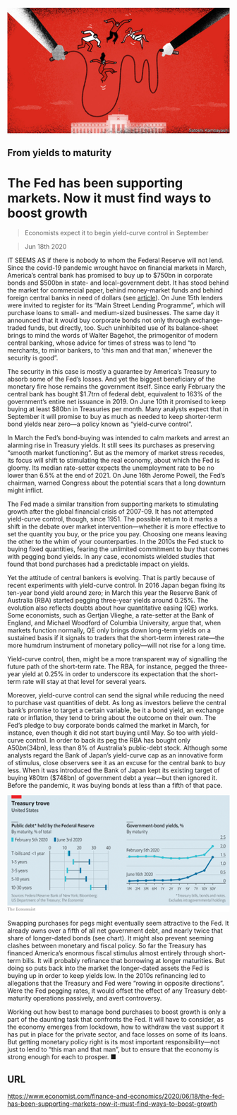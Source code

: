 ![](./images/20200620_FND002_0.jpg)

## From yields to maturity

# The Fed has been supporting markets. Now it must find ways to boost growth

> Economists expect it to begin yield-curve control in September

> Jun 18th 2020

IT SEEMS AS if there is nobody to whom the Federal Reserve will not lend. Since the covid-19 pandemic wrought havoc on financial markets in March, America’s central bank has promised to buy up to $750bn in corporate bonds and $500bn in state- and local-government debt. It has stood behind the market for commercial paper, behind money-market funds and behind foreign central banks in need of dollars (see [article](https://www.economist.com//finance-and-economics/2020/06/20/the-successes-of-the-feds-dollar-swap-lines)). On June 15th lenders were invited to register for its “Main Street Lending Programme”, which will purchase loans to small- and medium-sized businesses. The same day it announced that it would buy corporate bonds not only through exchange-traded funds, but directly, too. Such uninhibited use of its balance-sheet brings to mind the words of Walter Bagehot, the primogenitor of modern central banking, whose advice for times of stress was to lend “to merchants, to minor bankers, to ‘this man and that man,’ whenever the security is good”.

The security in this case is mostly a guarantee by America’s Treasury to absorb some of the Fed’s losses. And yet the biggest beneficiary of the monetary fire hose remains the government itself. Since early February the central bank has bought $1.7trn of federal debt, equivalent to 163% of the government’s entire net issuance in 2019. On June 10th it promised to keep buying at least $80bn in Treasuries per month. Many analysts expect that in September it will promise to buy as much as needed to keep shorter-term bond yields near zero—a policy known as “yield-curve control”.

In March the Fed’s bond-buying was intended to calm markets and arrest an alarming rise in Treasury yields. It still sees its purchases as preserving “smooth market functioning”. But as the memory of market stress recedes, its focus will shift to stimulating the real economy, about which the Fed is gloomy. Its median rate-setter expects the unemployment rate to be no lower than 6.5% at the end of 2021. On June 16th Jerome Powell, the Fed’s chairman, warned Congress about the potential scars that a long downturn might inflict.

The Fed made a similar transition from supporting markets to stimulating growth after the global financial crisis of 2007-09. It has not attempted yield-curve control, though, since 1951. The possible return to it marks a shift in the debate over market intervention—whether it is more effective to set the quantity you buy, or the price you pay. Choosing one means leaving the other to the whim of your counterparties. In the 2010s the Fed stuck to buying fixed quantities, fearing the unlimited commitment to buy that comes with pegging bond yields. In any case, economists wielded studies that found that bond purchases had a predictable impact on yields.

Yet the attitude of central bankers is evolving. That is partly because of recent experiments with yield-curve control. In 2016 Japan began fixing its ten-year bond yield around zero; in March this year the Reserve Bank of Australia (RBA) started pegging three-year yields around 0.25%. The evolution also reflects doubts about how quantitative easing (QE) works. Some economists, such as Gertjan Vlieghe, a rate-setter at the Bank of England, and Michael Woodford of Columbia University, argue that, when markets function normally, QE only brings down long-term yields on a sustained basis if it signals to traders that the short-term interest rate—the more humdrum instrument of monetary policy—will not rise for a long time.

Yield-curve control, then, might be a more transparent way of signalling the future path of the short-term rate. The RBA, for instance, pegged the three-year yield at 0.25% in order to underscore its expectation that the short-term rate will stay at that level for several years.

Moreover, yield-curve control can send the signal while reducing the need to purchase vast quantities of debt. As long as investors believe the central bank’s promise to target a certain variable, be it a bond yield, an exchange rate or inflation, they tend to bring about the outcome on their own. The Fed’s pledge to buy corporate bonds calmed the market in March, for instance, even though it did not start buying until May. So too with yield-curve control. In order to back its peg the RBA has bought only A$50bn ($34bn), less than 8% of Australia’s public-debt stock. Although some analysts regard the Bank of Japan’s yield-curve cap as an innovative form of stimulus, close observers see it as an excuse for the central bank to buy less. When it was introduced the Bank of Japan kept its existing target of buying ¥80trn ($748bn) of government debt a year—but then ignored it. Before the pandemic, it was buying bonds at less than a fifth of that pace.



![](./images/20200620_FNC119.png)

Swapping purchases for pegs might eventually seem attractive to the Fed. It already owns over a fifth of all net government debt, and nearly twice that share of longer-dated bonds (see chart). It might also prevent seeming clashes between monetary and fiscal policy. So far the Treasury has financed America’s enormous fiscal stimulus almost entirely through short-term bills. It will probably refinance that borrowing at longer maturities. But doing so puts back into the market the longer-dated assets the Fed is buying up in order to keep yields low. In the 2010s refinancing led to allegations that the Treasury and Fed were “rowing in opposite directions”. Were the Fed pegging rates, it would offset the effect of any Treasury debt-maturity operations passively, and avert controversy.

Working out how best to manage bond purchases to boost growth is only a part of the daunting task that confronts the Fed. It will have to consider, as the economy emerges from lockdown, how to withdraw the vast support it has put in place for the private sector, and face losses on some of its loans. But getting monetary policy right is its most important responsibility—not just to lend to “this man and that man”, but to ensure that the economy is strong enough for each to prosper. ■

## URL

https://www.economist.com/finance-and-economics/2020/06/18/the-fed-has-been-supporting-markets-now-it-must-find-ways-to-boost-growth
